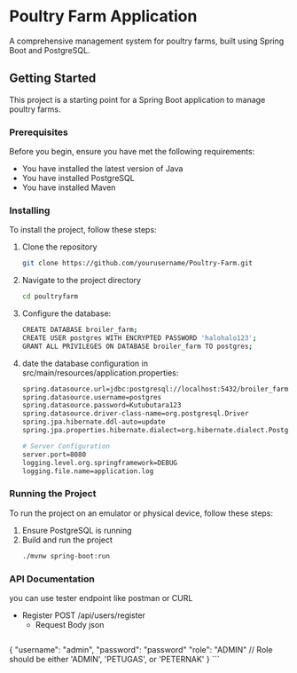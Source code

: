 # Poultry Farm Application

A comprehensive management system for poultry farms, built using Spring Boot and PostgreSQL.


## Getting Started

This project is a starting point for a Spring Boot application to manage poultry farms.

### Prerequisites

Before you begin, ensure you have met the following requirements:
- You have installed the latest version of Java
- You have installed PostgreSQL
- You have installed Maven

### Installing

To install the project, follow these steps:

1. Clone the repository
    ```bash
    git clone https://github.com/yourusername/Poultry-Farm.git
    ```
2. Navigate to the project directory
    ```bash
    cd poultryfarm
    ```
3. Configure the database:
    ```bash
    CREATE DATABASE broiler_farm;
    CREATE USER postgres WITH ENCRYPTED PASSWORD 'halohalo123';
    GRANT ALL PRIVILEGES ON DATABASE broiler_farm TO postgres;

    ```
4. date the database configuration in src/main/resources/application.properties:
    ```bash
    spring.datasource.url=jdbc:postgresql://localhost:5432/broiler_farm
    spring.datasource.username=postgres
    spring.datasource.password=Kutubutara123
    spring.datasource.driver-class-name=org.postgresql.Driver
    spring.jpa.hibernate.ddl-auto=update
    spring.jpa.properties.hibernate.dialect=org.hibernate.dialect.PostgreSQLDialect
    
    # Server Configuration
    server.port=8080
    logging.level.org.springframework=DEBUG
    logging.file.name=application.log
    ```
    
    
### Running the Project

To run the project on an emulator or physical device, follow these steps:

1. Ensure PostgreSQL is running
2. Build and run the project
    ```bash
    ./mvnw spring-boot:run
    ```

### API Documentation

you can use tester endpoint like postman or CURL

- Register POST /api/users/register
  - Request Body json
    ```bash
{
  "username": "admin",
  "password": "password"
  "role": "ADMIN" // Role should be either 'ADMIN', 'PETUGAS', or 'PETERNAK'
}
    ```

